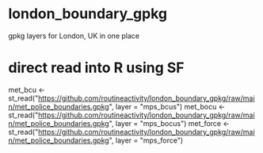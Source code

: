 # london_boundary_gpkg
gpkg layers for London, UK in one place

# direct read into R using SF

met_bcu <- st_read("https://github.com/routineactivity/london_boundary_gpkg/raw/main/met_police_boundaries.gpkg", layer = "mps_bcus")
met_bocu <- st_read("https://github.com/routineactivity/london_boundary_gpkg/raw/main/met_police_boundaries.gpkg", layer = "mps_bocus")
met_force <- st_read("https://github.com/routineactivity/london_boundary_gpkg/raw/main/met_police_boundaries.gpkg", layer = "mps_force")
